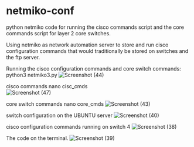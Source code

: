 # netmiko-conf
python netmiko code for running the cisco commands script and the core commands script for layer 2 core switches.

Using netmiko as network automation server to store and run cisco configuration commands that would traditionally be stored on switches and the ftp server.


Running the cisco configuration commands and core switch commands: python3 netmiko3.py
![Screenshot (44)](https://user-images.githubusercontent.com/61822296/151784818-b23b6224-2411-4889-b55b-84130c47e91b.png)


cisco  commands nano cisc_cmds  
![Screenshot (47)](https://user-images.githubusercontent.com/61822296/151813793-4971907a-669e-4837-ba72-64cb936bd56f.png)

core switch commands nano core_cmds
![Screenshot (43)](https://user-images.githubusercontent.com/61822296/151784829-e58f7b8f-0796-484e-b7ed-1532186c6b55.png)

switch configuration on the UBUNTU server
![Screenshot (40)](https://user-images.githubusercontent.com/61822296/151784835-4f64abd3-5717-4262-b0f7-5572450240ce.png)


cisco configuration commands running on switch 4
![Screenshot (38)](https://user-images.githubusercontent.com/61822296/151784862-d84e84c8-109f-4cea-bc34-7548a7d016e9.png)

The code on the terminal.
![Screenshot (39)](https://user-images.githubusercontent.com/61822296/151784846-6fb9bbd4-3c48-41d6-84a2-ef3e3f17ed66.png)
